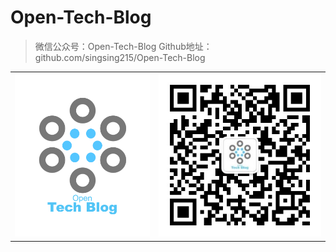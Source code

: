 # Open-Tech-Blog

> 微信公众号：Open-Tech-Blog
> Github地址：github.com/singsing215/Open-Tech-Blog

<table><tr>
<td><img src="https://github.com/singsing215/Open-Tech-Blog/blob/master/logo.PNG?raw=true" alt="logo" width=285px/></td>
<td><img src="https://github.com/singsing215/Open-Tech-Blog/blob/master/qrcode.jpg?raw=true" alt="logo"/></td>
</tr></table>
